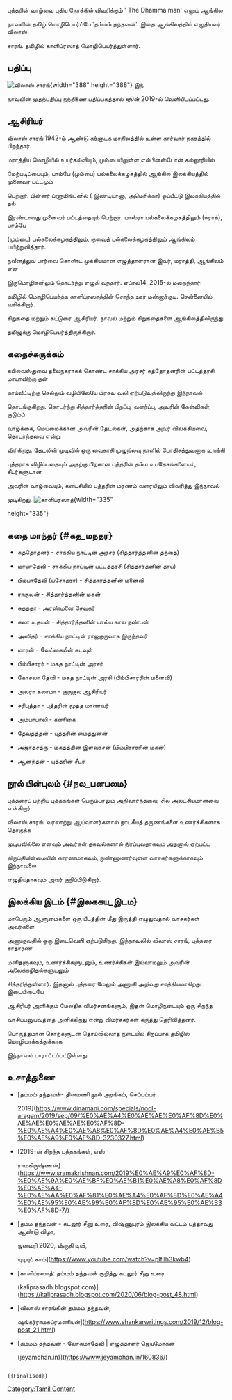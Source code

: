புத்தரின் வாழ்வை புதிய நோக்கில் விவரிக்கும் \' The Dhamma man\' எனும் ஆங்கில
நாவலின் தமிழ் மொழிபெயர்ப்பே \'தம்மம் தந்தவன்\'. இதை ஆங்கிலத்தில் எழுதியவர் விலாஸ்
சாரங். தமிழில் காளிப்ரஸாத் மொழிபெயர்த்துள்ளார்.

## பதிப்பு

![விலாஸ் சாரங்](விலாஸ்_சாரங்.jpg "விலாஸ் சாரங்"){width="388" height="388"} இந்
நாவலின் முதற்பதிப்பு நற்றிணை பதிப்பகத்தால் ஜூன் 2019-ல் வெளியிடப்பட்டது.

## ஆசிரியர்

விலாஸ் சாரங் 1942-ம் ஆண்டு கர்னாடக மாநிலத்தில் உள்ள கார்வார் நகரத்தில் பிறந்தார்.
மராத்திய மொழியில் உயர்கல்வியும், மும்பையிலுள்ள எல்பின்ஸ்டோன் கல்லூரியில்
மேற்படிப்பையும், பாம்பே (மும்பை) பல்கலைக்கழகத்தில் ஆங்கில இலக்கியத்தில் முனைவர் பட்டமும்
பெற்றார். பின்னர் ப்ளூமிங்டனில் ( இண்டியானா, அமெரிக்கா) ஒப்பீட்டு இலக்கியத்தில் தம்
இரண்டாவது முனைவர் பட்டத்தையும் பெற்றார். பாஸ்ரா பல்கலைக்கழகத்திலும் (ஈராக்), பாம்பே
(மும்பை) பல்கலைக்கழகத்திலும், குவைத் பல்கலைக்கழகத்திலும் ஆங்கிலம் பயிற்றுவித்தார்.
நவீனத்துவ பார்வை கொண்ட முக்கியமான எழுத்தாளரான இவர், மராத்தி, ஆங்கிலம் என
இருமொழிகளிலும் தொடர்ந்து எழுதி வந்தார். ஏப்ரல்14, 2015-ல் மறைந்தார்.

தமிழில் மொழிபெயர்த்த காளிப்ரஸாத்தின் சொந்த ஊர் மன்னார்குடி. சென்னையில் வசிக்கிறார்.
சிறுகதை மற்றும் கட்டுரை ஆசிரியர். நாவல் மற்றும் சிறுகதைகளை ஆங்கிலத்திலிருந்து
தமிழுக்கு மொழிபெயர்த்திருக்கிறார்.

## கதைச்சுருக்கம்

கபிலவஸ்துவை தலைநகராகக் கொண்ட சாக்கிய அரசர் சுத்தோதனரின் பட்டத்தரசி மாயாவிற்கு தன்
தாய்வீட்டிற்கு செல்லும் வழியிலேயே பிரசவ வலி ஏற்படுவதிலிருந்து இந்நாவல்
தொடங்குகிறது. தொடர்ந்து சித்தார்த்தரின் பிறப்பு, வளர்ப்பு, அவரின் கேள்விகள், குடும்ப்
வாழ்க்கை, மெய்மைக்கான அவரின் தேடல்கள், அதற்காக அவர் விலக்கியவை, தொடர்ந்தவை என்று
விரிகிறது. தேடலின் முடிவில் ஒரு வைகாசி முழுநிலவு நாளில் போதிசத்துவனாக உறங்கி
புத்தராக விழிப்பதையும் அதற்கு பிறகான புத்தரின் தம்ம உபதேசங்களையும், சீடர்களுடான
அவரின் வாழ்வையும், கடைசியில் புத்தரின் மரணம் வரையிலும் விவரித்து இந்நாவல்
முடிகிறது. ![காளிப்ரஸாத்](Kaliprasadh.jpg "காளிப்ரஸாத்"){width="335"
height="335"}

## கதை மாந்தர் {#கத_மநதர}

-   சுத்தோதனர் - சாக்கிய நாட்டின் அரசர் (சித்தார்த்தனின் தந்தை)
-   மாயாதேவி - சாக்கிய நாட்டின் ‍பட்டத்தரசி (சித்தார்தனின் தாய்)
-   பிம்பாதேவி (யசோதரா) - சித்தார்த்தனின் மனைவி
-   ராகுலன் - சித்தார்த்தனின் மகன்
-   சுதத்தா - அரண்மனை சேவகர்
-   கலா உதயன் - சித்தார்த்தனின் பால்ய கால நண்பன்
-   அஸிதர் - சாக்கிய நாட்டின் ராஜகுருவாக இருந்தவர்
-   மாரன் - வேட்கையின் கடவுள்
-   பிம்பிசாரர்‍ - மகத நாட்டின் அரசர்
-   கோசலா தேவி - மகத நாட்டின் அரசி (பிம்பிசாரரின் மனைவி)
-   அலரா கலாமா - குருகுல ஆசிரியர்
-   சரிபுத்தா - புத்தரின் மூத்த மாணவர்
-   அம்பாபாலி‍ - கணிகை
-   தேவதத்தன்‍ - புத்தரின் மைத்துனன்
-   அஜாதசத்ரு - மகதத்தின் இளவரசன் (பிம்பிசாரரின் மகன்)
-   ஆனந்தன் - புத்தரின் சீடர்

## நூல் பின்புலம் {#நல_பனபலம}

புத்தரைப் பற்றிய புத்தகங்கள் பெரும்பாலும் அறிவார்ந்தவை, சில அலட்சியமானவை என்கிறார்
விலாஸ் சாரங். வரலாற்று ஆய்வாளர்களால் நாடகீயத் தருணங்களை உணர்ச்சிகளாக தொகுக்க
முடியவில்லை எனவும் அவர்கள் தகவல்களால் நிரப்புவதாகவும் அதனால் ஏற்பட்ட
திருப்தியின்மையின் காரணமாகவும், நுண்ணுணர்வுள்ள வாசகர்களுக்காகவும் இந்நாவலை
எழுதியதாகவும் அவர் குறிப்பிடுகிறார்.

## இலக்கிய இடம் {#இலககய_இடம}

மாபெரும் ஆளுமைகளை ஒரு பீடத்தின் மீது இருத்தி எழுதுவதால் வாசகர்கள் அவர்களை
அணுகுவதில் ஒரு இடைவெளி ஏற்படுகிறது. இந்நாவலில் விலாஸ் சாரங், புத்தரை சாதாரண
மனிதனாகவும், உணர்ச்சிகளுடனும், உணர்ச்சிகள் இல்லாமலும் அவரின் அலைக்கழிதல்களுடனும்
சித்தரித்துள்ளார். இதனால் புத்தரை மேலும் அணுகி அறிவது சாத்தியமாகிறது. இடையிடையே
ஆசிரியர் அளிக்கும் மேலதிக விமர்சனங்களும், இதன் மொழிநடையும் ஒரு சிறந்த
வாசிப்பனுபவத்தை அளிக்கிறது என்று விமர்சகர்கள் கருத்து தெரிவித்தனர்.

பொருத்தமான சொற்களுடன் தொய்வில்லாத நடையில் சிறப்பாக‌ தமிழில் மொழியாக்கத்துக்காக
இந்நாவல் பாராட்டப்பட்டுள்ளது.

## உசாத்துணை

-   [தம்மம் தந்தவன்- தினமணி நூல் அரங்கம், செப்டம்பர்
    2019](https://www.dinamani.com/specials/nool-aragam/2019/sep/09/%E0%AE%A4%E0%AE%AE%E0%AF%8D%E0%AE%AE%E0%AE%AE%E0%AF%8D-%E0%AE%A4%E0%AE%A8%E0%AF%8D%E0%AE%A4%E0%AE%B5%E0%AE%A9%E0%AF%8D-3230327.html)
-   [2019-ன் சிறந்த புத்தகங்கள், எஸ்
    ராமகிருஷ்ணன்](https://www.sramakrishnan.com/2019%E0%AE%A9%E0%AF%8D-%E0%AE%9A%E0%AE%BF%E0%AE%B1%E0%AE%A8%E0%AF%8D%E0%AE%A4-%E0%AE%AA%E0%AF%81%E0%AE%A4%E0%AF%8D%E0%AE%A4%E0%AE%95%E0%AE%99%E0%AF%8D%E0%AE%95%E0%AE%B3%E0%AF%8D-7/)
-   [தம்ம தந்தவன் - கடலூர் சீனு உரை, விஷ்ணுபுரம் இலக்கிய வட்டம் பத்தாவது ஆண்டு விழா,
    ஜனவரி 2020, ஷ்ருதி டிவி,
    யுடியுப்.காம்](https://www.youtube.com/watch?v=plfllh3kwb4)
-   [காளிப்ரஸாத்: தம்மம் தந்தவன் குறித்து கடலூர் சீனு உரை
    (kaliprasadh.blogspot.com)](https://kaliprasadh.blogspot.com/2020/06/blog-post_48.html)
-   [விலாஸ் சாரங்கின் தம்மம் தந்தவன்,
    ஷங்கர்ராமசுப்ரமணியன்](https://www.shankarwritings.com/2019/12/blog-post_21.html)
-   [தம்மம் தந்தவன் - லோகமாதேவி \| எழுத்தாளர் ஜெயமோகன்
    (jeyamohan.in)](https://www.jeyamohan.in/160836/)

```{=mediawiki}
{{Finalised}}
```
[Category:Tamil Content](Category:Tamil_Content "wikilink")
